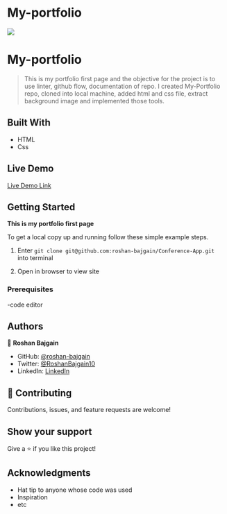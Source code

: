 # My-portfolio
![](https://img.shields.io/badge/Microverse-blueviolet)

# My-portfolio

> This is my portfolio first page and the objective for the project is to use linter, github flow, documentation of repo. I created My-Portfolio repo, cloned into local machine, added html and css file, extract background image and implemented those tools.

## Built With

- HTML
- Css

## Live Demo

[Live Demo Link](https://roshan-bajgain.github.io/Conference-App/)


## Getting Started

**This is my portfolio first page**


To get a local copy up and running follow these simple example steps.
1) Enter `git clone git@github.com:roshan-bajgain/Conference-App.git` into terminal

2) Open in browser to view site


### Prerequisites
-code editor


## Authors

👤 **Roshan Bajgain**

- GitHub: [@roshan-bajgain](https://github.com/roshan-bajgain)
- Twitter: [@RoshanBajgain10](https://twitter.com/RoshanBajgain10)
- LinkedIn: [LinkedIn](https://www.linkedin.com/in/roshan-bazgain/)


## 🤝 Contributing

Contributions, issues, and feature requests are welcome!

## Show your support

Give a ⭐️ if you like this project!

## Acknowledgments

- Hat tip to anyone whose code was used
- Inspiration
- etc
